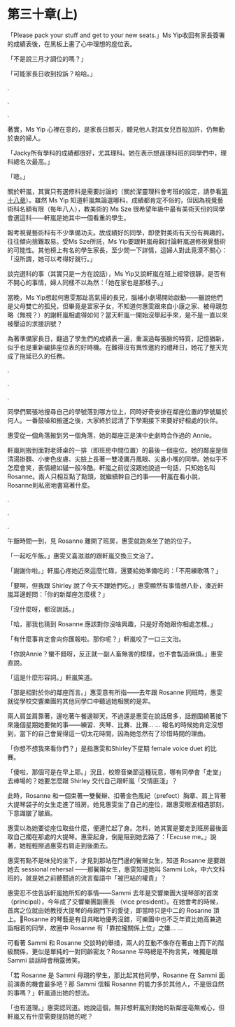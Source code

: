 # 第三十章\(上\)

「Please pack your stuff and get to your new seats.」Ms Yip收回有家長簽署的成績表後，在黑板上畫了心中理想的座位表。

「不是說三月才調位的嗎？」

「可能家長日收到投訴？哈哈。」

.

.

.

著實，Ms Yip 心裡在意的，是家長日那天，聽見他人對其女兒百般加許，仍無動於衷的婦人。

「Jacky所有學科的成績都很好，尤其理科。她在表示想進理科班的同學們中，理科總名次最高。」

「嗯。」

關於軒嵐，其實只有選修科是需要討論的（關於潔靈理科會考班的設定，請參看[第十八章](ch18.md)）。雖然 Ms Yip 知道軒嵐無論選哪科，成績都肯定不俗的，但因為視覺藝術科名額有限（每年八人），教美術的 Ms Sze 很希望年級中最有美術天份的同學會選這科——軒嵐是她其中一個看重的學生。

報考視覺藝術科有不少準備功夫。故成績好的同學，即使對美術有天份有興趣的，往往傾向捨難取易。受Ms Sze所託，Ms Yip要跟軒嵐母親討論軒嵐選修視覺藝術的可能性。其他榜上有名的學生家長，至少問一下詳情，這婦人對此竟漠不關心：「沒所謂，她可以考得好就行。」

談完選科的事（其實只是一方在說話），Ms Yip又說軒嵐在班上經常很靜，是否有不開心的事情，婦人同樣不以為然：「她在家也是那樣子。」

當晚，Ms Yip想起何惠雯那趾高氣揚的長兄，腦補小劇場開始啟動——雖說他們是父母雙亡的孤兒，但畢竟是富家子女，不知道何惠雯跟來自小康之家、被母親忽略（無視？）的謝軒嵐相處得如何？當天軒嵐一開始沒舉起手來，是不是一直以來被壓迫的求援訊號？

為著準備家長日，翻過了學生們的成績表一遍，重溫過每張臉的特質，記憶猶新，似乎也是重新編排座位表的好時機。在難得沒有異性邀約的禮拜日，她花了整天完成了拖延已久的任務。

.

.

.

同學們緊張地搜尋自己的學號落到哪方位上，同時好奇安排在鄰座位置的學號屬於何人。一番鼓噪和搬運之後，大家終於認清了下學期接下來要好好相處的伙伴。

惠雯從一個角落搬到另一個角落，她的鄰座正是演中史劇時合作過的 Annie。

軒嵐則搬到面對老師桌的一排（即班房中間位置）的最後一個座位。她的鄰座是個清湯掛麵、小麥色皮膚、尖臉上長著一雙凌厲丹鳳眼、尖鼻小嘴的同學。她似乎不怎麼會笑，表情總如貓一般冷酷。軒嵐之前從沒跟她說過一句話，只知她名叫Rosanne。兩人只相互點了點頭，就繼續幹自己的事——軒嵐在看小說，Rosanne則私密地書寫著什麼。

.

.

.

午飯時間一到，見 Rosanne 離開了班房，惠雯就跑來坐了她的位子。

「一起吃午飯。」惠雯又喜滋滋的跟軒嵐交換三文治了。

「謝謝你啦。」軒嵐心疼她近來這麼忙碌，還要給她準備吃的：「不用練歌嗎？」

「要啊，但我跟 Shirley 說了今天不跟她們吃。」惠雯顯然有事情想八卦，湊近軒嵐耳邊輕問：「你的新鄰座怎麼樣？」

「沒什麼呀，都沒說話。」

「哈，那我也猜到 Rosanne 應該對你沒啥興趣，只是好奇她跟你相處怎樣。」

「有什麼事肯定會向你匯報啦。那你呢？」軒嵐咬了一口三文治。

「你說Annie？蠻不錯呀，反正就一副人畜無害的模樣，也不會製造麻煩。」惠雯直說。

「這是什麼形容詞。」軒嵐笑道。

「那是相對於你的鄰座而言。」惠雯意有所指——去年跟 Rosanne 同班時，惠雯就從學校交響樂團的其他同學口中聽過她相關的是非。

兩人肩並肩靠著，邊吃著午餐邊聊天，不過還是惠雯在說話居多，話題圍繞著接下來幾個星期她要做的事——練習、夾琴、比賽、比賽... ... 報名的時候她肯定沒想到，當下的自己會覺得這一切太花時間，因為她忽然有了珍惜時間的理由。

「你想不想我來看你們？」是指惠雯和Shirley下星期 female voice duet 的比賽。

「傻啦，那個可是在早上耶。」況且，校際音樂節這種玩意，哪有同學會「走堂」去棒場的？她要怎麼跟 Shirley 交代自己跟軒嵐「交情匪淺」？

此時，Rosanne 和一個束著一雙鬢辮、扣著金色風紀（prefect）胸章、肩上背著大提琴袋子的女生走進了班房。她見惠雯坐了自己的座位，跟惠雯眼波相遇那刻，下意識皺了皺眉。

惠雯以為她要從座位取些什麼，便連忙起了身。怎料，她其實是要走到班房最後面取自己擱在那處的大提琴。惠雯起身，倒是阻到她去路了：「Excuse me。」說著，她輕輕擦過惠雯右肩走到後面去。

惠雯有點不是味兒的坐下，才見到那站在門邊的鬢辮女生，知道 Rosanne 是要跟她去 sessional rehersal ——那鬢辮女生，惠雯知道她叫 Sammi Lok，中六文科班的，就是她之前聽聞過的流言蜚語中「被巴結的權貴」？

惠雯忍不住告訴軒嵐她所知的事情——Sammi 去年是交響樂團大提琴部的首席（principal），今年成了交響樂團副團長 （vice president）。在她會考的時候，首席之位就由她教授大提琴的母親門下的愛徒，即當時只是中二的 Rosanne 頂上。Rosanne 的琴藝是有目共睹地優秀沒錯，可樂團中也不乏年資比她高兼造詣相若的同學，故圈中 Rosanne 有「靠拉攏關係上位」之嫌... ...

可看著 Sammi 和 Rosanne 交談時的舉措，兩人的互動不像存在著由上而下的階級關係，更似是單純的一對同齡密友？Rosanne 平時總是不拘言笑，唯獨是跟 Sammi 談話時會稍露微笑。

「若 Rosanne 是 Sammi 母親的學生，那比起其他同學，Rosanne 在 Sammi 面前演奏的機會最多吧？那 Sammi 信賴 Rosanne 的能力多於其他人，不是很自然的事嗎？」軒嵐道出她的想法。

「也有道理。」惠雯認同道。她說這個，無非想軒嵐別對她的新鄰座亳無戒心，但軒嵐又有什麼需要提防她的呢？

